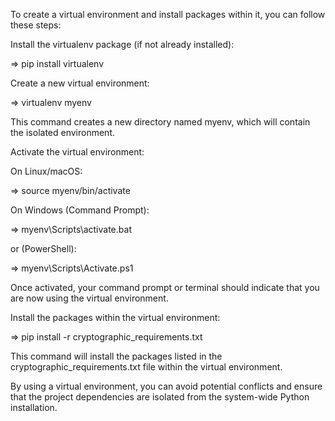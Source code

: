 To create a virtual environment and install packages within it, you can follow these steps:

Install the virtualenv package (if not already installed):

=> pip install virtualenv

Create a new virtual environment:

=> virtualenv myenv

This command creates a new directory named myenv, which will contain the isolated environment.

Activate the virtual environment:

On Linux/macOS:

=> source myenv/bin/activate

On Windows (Command Prompt):

=> myenv\Scripts\activate.bat

or (PowerShell):

=> myenv\Scripts\Activate.ps1

Once activated, your command prompt or terminal should indicate that you are now using the virtual environment.

Install the packages within the virtual environment:

=> pip install -r cryptographic_requirements.txt

This command will install the packages listed in the cryptographic_requirements.txt file within the virtual environment.

By using a virtual environment, you can avoid potential conflicts and ensure that the project dependencies are isolated from the system-wide Python installation.